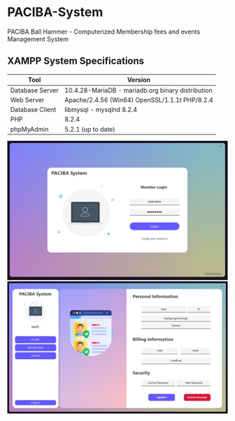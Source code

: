 # PACIBA-System
PACIBA Ball Hammer - Computerized Membership fees and events Management System

## XAMPP System Specifications

| Tool            | Version                             |
|-----------------|-------------------------------------|
| Database Server | 10.4.28-MariaDB - mariadb.org binary distribution |
| Web Server      | Apache/2.4.56 (Win64) OpenSSL/1.1.1t PHP/8.2.4 |
| Database Client | libmysql - mysqlnd 8.2.4             |
| PHP             | 8.2.4                               |
| phpMyAdmin      | 5.2.1 (up to date)                   |

![alt text](https://github.com/HashJProgramming/PACIBA-System/blob/master/Pictures/Screenshot%202022-07-24%20041831.jpg?raw=true)
![alt text](https://github.com/HashJProgramming/PACIBA-System/blob/master/Pictures/Screenshot%202022-07-24%20041906.jpg?raw=true)
